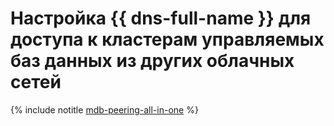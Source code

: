 # Настройка {{ dns-full-name }} для доступа к кластерам управляемых баз данных из других облачных сетей

{% include notitle [mdb-peering-all-in-one](../../_tutorials/infrastructure/mdb-dns-peering-all-in-one.md) %}
